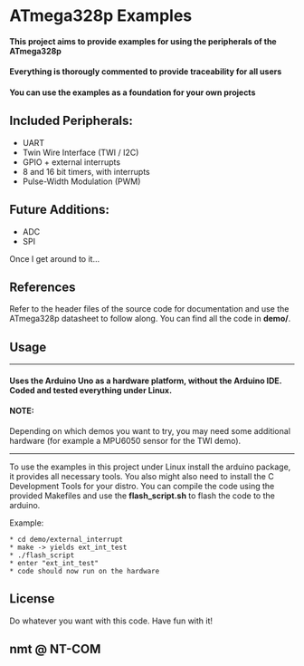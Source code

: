 # ATmega328p Examples

#### This project aims to provide examples for using the peripherals of the ATmega328p
#### Everything is thorougly commented to provide traceability for all users 

#### You can use the examples as a foundation for your own projects

## Included Peripherals:

 * UART
 * Twin Wire Interface (TWI / I2C)
 * GPIO + external interrupts
 * 8 and 16 bit timers, with interrupts
 * Pulse-Width Modulation (PWM)

## Future Additions:

* ADC 
* SPI 

Once I get around to it...

## References

Refer to the header files of the source code for documentation and use the ATmega328p datasheet to follow along.
You can find all the code in **demo/**.


## Usage

---
#### Uses the Arduino Uno as a hardware platform, without the Arduino IDE. Coded and tested everything under Linux.

#### NOTE:
Depending on which demos you want to try, you may need some additional hardware (for example a MPU6050 sensor for the TWI demo).

---
To use the examples in this project under Linux install the arduino package, it provides all necessary tools.
You also might also need to install the C Development Tools for your distro.
You can compile the code using the provided Makefiles and use the **flash_script.sh** to flash the code to the arduino.

Example:

    * cd demo/external_interrupt
    * make -> yields ext_int_test
    * ./flash_script
    * enter "ext_int_test"
    * code should now run on the hardware

## License 

Do whatever you want with this code. Have fun with it!

## nmt @ NT-COM 
